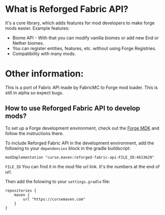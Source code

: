 # What is Reforged Fabric API?
It's a core library, which adds features for mod developers to make forge mods easier.
Example features:
- Biome API - With that you can modify vanilla biomes or add new End or Nether biomes.
- You can register entities, features, etc. without using Forge Registries.
- Compatibility with many mods.
 
# Other information:
This is a port of Fabric API made by FabricMC to Forge mod loader.
This is still in alpha so expect bugs.

## How to use Reforged Fabric API to develop mods?

To set up a Forge development environment, check out the [Forge MDK](https://files.minecraftforge.net/net/minecraftforge/forge/index_1.20.1.html) and follow the instructions there.

To include Reforged Fabric API in the development environment, add the following to your `dependencies` block in the gradle buildscript:

```
modImplementation "curse.maven:reforged-fabric-api-FILE_ID:4613629"
```
`FILE_ID` You can find it in the mod file url link. It's the numbers at the end of url.

Then add the folowing to your `settings.gradle` file:

```
repositories {
    maven {
        url "https://cursemaven.com"
    }
}
```

